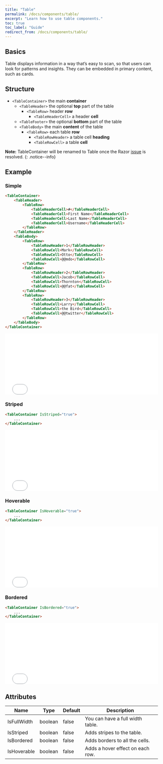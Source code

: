 ```yaml
---
title: "Table"
permalink: /docs/components/table/
excerpt: "Learn how to use table components."
toc: true
toc_label: "Guide"
redirect_from: /docs/components/table/
---
```


## Basics

Table displays information in a way that’s easy to scan, so that users can look for patterns and insights. They can be embedded in primary content, such as cards.

## Structure

- `<TableContainer>` the main **container**
  - `<TableHeader>` the optional **top** part of the table
    - `<TableRow>` header **row**
      - `<TableHeaderCell>` a header **cell**
  - `<TableFooter>` the optional **bottom** part of the table
  - `<TableBody>` the main **content** of the table
    - `<TableRow>` each table **row**
      - `<TableRowHeader>` a table cell **heading**
      - `<TableRowCell>` a table **cell**

**Note:** TableContainer will be renamed to Table once the Razor [issue](https://github.com/aspnet/AspNetCore/issues/5550) is resolved.
{: .notice--info}

## Example

### Simple

```html
<TableContainer>
    <TableHeader>
        <TableRow>
            <TableHeaderCell>#</TableHeaderCell>
            <TableHeaderCell>First Name</TableHeaderCell>
            <TableHeaderCell>Last Name</TableHeaderCell>
            <TableHeaderCell>Username</TableHeaderCell>
        </TableRow>
    </TableHeader>
    <TableBody>
        <TableRow>
            <TableRowHeader>1</TableRowHeader>
            <TableRowCell>Mark</TableRowCell>
            <TableRowCell>Otto</TableRowCell>
            <TableRowCell>@@mdo</TableRowCell>
        </TableRow>
        <TableRow>
            <TableRowHeader>2</TableRowHeader>
            <TableRowCell>Jacob</TableRowCell>
            <TableRowCell>Thornton</TableRowCell>
            <TableRowCell>@@fat</TableRowCell>
        </TableRow>
        <TableRow>
            <TableRowHeader>3</TableRowHeader>
            <TableRowCell>Larry</TableRowCell>
            <TableRowCell>the Bird</TableRowCell>
            <TableRowCell>@@twitter</TableRowCell>
        </TableRow>
    </TableBody>
</TableContainer>
```

<iframe src="/examples/table/basic/" frameborder="0" scrolling="no" style="width:100%;height:200px;"></iframe>

### Striped

```html
<TableContainer IsStriped="true">
    ...
</TableContainer>
```

<iframe src="/examples/table/striped/" frameborder="0" scrolling="no" style="width:100%;height:200px;"></iframe>

### Hoverable

```html
<TableContainer IsHoverable="true">
    ...
</TableContainer>
```

<iframe src="/examples/table/hoverable/" frameborder="0" scrolling="no" style="width:100%;height:200px;"></iframe>

### Bordered

```html
<TableContainer IsBordered="true">
    ...
</TableContainer>
```

<iframe src="/examples/table/bordered/" frameborder="0" scrolling="no" style="width:100%;height:200px;"></iframe>

## Attributes

| Name        | Type    | Default | Description                      |
|-------------|---------|---------|----------------------------------|
| IsFullWidth | boolean | false   | You can have a full width table. |
| IsStriped   | boolean | false   | Adds stripes to the table.       |
| IsBordered  | boolean | false   | Adds borders to all the cells.   |
| IsHoverable | boolean | false   | Adds a hover effect on each row. |